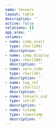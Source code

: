 ```yaml
---
name: tenserv
layout: table
description: ''
active: false
relations: []
app_area: ''
columns:
- name: comp_avail
  type: char(200)
  description: ''
- name: comp_display
  type: char(200)
  description: ''
- name: serv_code
  type: char(10)
  description: ''
- name: tag_ref
  type: char(11)
  description: ''
- name: tenserv_sid
  type: int(4)
  description: ''
- name: tstamp
  type: timestamp
  description: ''
---
```


